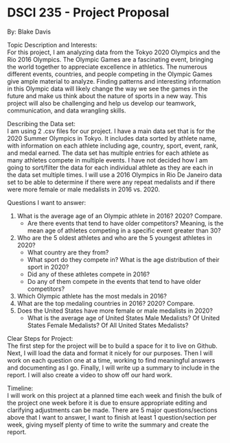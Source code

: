 # DSCI 235 - Project Proposal
By: Blake Davis

Topic Description and Interests: <br>
For this project, I am analyzing data from the Tokyo 2020 Olympics and the Rio 2016 Olympics. The Olympic Games are a fascinating event, bringing the world together to appreciate excellence in athletics. The numerous different events, countries, and people competing in the Olympic Games give ample material to analyze. Finding patterns and interesting information in this Olympic data will likely change the way we see the games in the future and make us think about the nature of sports in a new way. This project will also be challenging and help us develop our teamwork, communication, and data wrangling skills.

Describing the Data set: <br>
	I am using 2 .csv files for our project. I have a main data set that is for the 2020 Summer Olympics in Tokyo. It includes data sorted by athlete name, with information on each athlete including age, country, sport, event, rank, and medal earned. The data set has multiple entries for each athlete as many athletes compete in multiple events. I have not decided how I am going to sort/filter the data for each individual athlete as they are each in the data set multiple times. I will use a 2016 Olympics in Rio De Janeiro data set to be able to determine if there were any repeat medalists and if there were more female or male medalists in 2016 vs. 2020.

Questions I want to answer: <br>
1. What is the average age of an Olympic athlete in 2016? 2020? Compare.
   - Are there events that tend to have older competitors? Meaning, is the mean age of athletes competing in a specific event greater than 30?<br>
6. Who are the 5 oldest athletes and who are the 5 youngest athletes in 2020?
   - What country are they from? <br>
   - What sport do they compete in? What is the age distribution of their sport in 2020? <br>
   - Did any of these athletes compete in 2016?
   - Do any of them compete in the events that tend to have older competitors?
5. Which Olympic athlete has the most medals in 2016? <br>
3. What are the top medaling countries in 2016? 2020? Compare.
4. Does the United States have more female or male medalists in 2020?
   - What is the average age of United States Male Medalists? Of United States Female Medalists? Of All United States Medalists?

Clear Steps for Project: <br>
The first step for the project will be to build a space for it to live on Github. Next, I will load the data and format it nicely for our purposes. Then I will work on each question one at a time, working to find meaningful answers and documenting as I go. Finally, I will write up a summary to include in the report. I will also create a video to show off our hard work.

Timeline: <br>
I will work on this project at a planned time each week and finish the bulk of the project one week before it is due to ensure appropriate editing and clarifying adjustments can be made. There are 5 major questions/sections above that I want to answer, I want to finish at least 1 question/section per week, giving myself plenty of time to write the summary and create the report.
